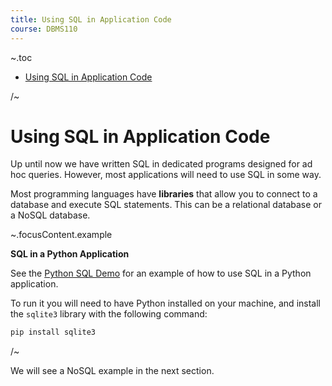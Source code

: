 ```yaml
---
title: Using SQL in Application Code
course: DBMS110
---
```


~.toc

- [Using SQL in Application Code](#using-sql-in-application-code)

/~

# Using SQL in Application Code

Up until now we have written SQL in dedicated programs designed for ad hoc queries. However, most applications will need to use SQL in some way.

Most programming languages have **libraries** that allow you to connect to a database and execute SQL statements. This can be a relational database or a NoSQL database.

~.focusContent.example

**SQL in a Python Application**

See the [Python SQL Demo](https://github.com/mpjovanovich-IvyTechDemos/python-sql-demo) for an example of how to use SQL in a Python application.

To run it you will need to have Python installed on your machine, and install the `sqlite3` library with the following command:

```bash
pip install sqlite3
```

/~

We will see a NoSQL example in the next section.
